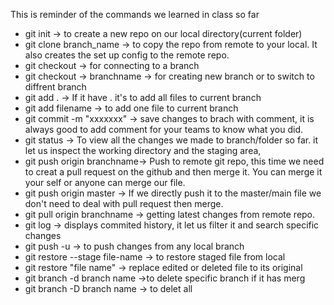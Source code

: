 This is reminder of the commands we learned in class so far
* git init -> to create a new repo on our local directory(current folder)
* git clone branch_name -> to copy the repo from remote to your local. It also creates the set up config to the remote repo.
* git checkout -> for connecting to a branch
* git checkout -> branchname -> for creating new branch or to switch to diffrent branch
* git add . -> If it have . it's to add all files to current branch
* git add filename -> to add one file to current branch
* git commit -m "xxxxxxx" -> save changes to brach with comment, it is always good to add comment for your teams to know what you did.
* git status -> To view all the changes we made to branch/folder so far. it let us inspect the working directory and the staging area,
* git push origin branchname-> Push to remote git repo, this time we need to creat a pull request on the github and then merge it. You can     merge it your self or anyone can merge our file. 
* git push origin master -> If we directly push it to the master/main file we don't need to deal with pull request then merge. 
* git pull origin branchname -> getting latest changes from remote repo.
* git log -> displays commited history, it let us filter it and search specific changes
* git push -u -> to push changes from any local branch
* git restore --stage file-name -> to restore staged file from local
* git restore "file name" -> replace edited or deleted file to its original
* git branch -d branch name ->to delete specific branch if it has merg
* git branch -D branch name -> to delet all
